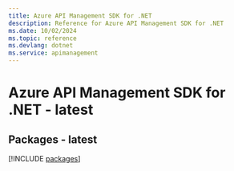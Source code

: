 ```yaml
---
title: Azure API Management SDK for .NET
description: Reference for Azure API Management SDK for .NET
ms.date: 10/02/2024
ms.topic: reference
ms.devlang: dotnet
ms.service: apimanagement
---
```

# Azure API Management SDK for .NET - latest
## Packages - latest
[!INCLUDE [packages](api-management-index.md)]